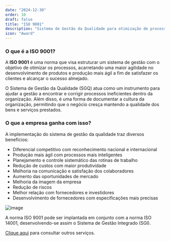 ```yaml
---
date: "2024-12-30"
order: 10
draft: false
title: "ISO 9001"
description: "Sistema de Gestão da Qualidade para otimização de processos e satisfação do cliente"
icon: "Award"
---
```


### O que é a ISO 9001?

A **ISO 9001** é uma norma que visa estruturar um sistema de gestão com o objetivo de otimizar os processos, acarretando uma maior agilidade no desenvolvimento de produtos e produção mais ágil a fim de satisfazer os clientes e alcançar o sucesso almejado.

O Sistema de Gestão da Qualidade (SGQ) atua como um instrumento para ajudar a gestão a encontrar e corrigir processos ineficientes dentro da organização. Além disso, é uma forma de documentar a cultura da organização, permitindo que o negócio cresça mantendo a qualidade dos bens e serviços prestados.

### O que a empresa ganha com isso?

A implementação do sistema de gestão da qualidade traz diversos benefícios:

- Diferencial competitivo com reconhecimento nacional e internacional
- Produção mais ágil com processos mais inteligentes
- Planejamento e controle sistemático das rotinas de trabalho
- Redução de custos com maior produtividade
- Melhoria na comunicação e satisfação dos colaboradores
- Aumento das oportunidades de mercado
- Melhoria da imagem da empresa
- Redução de riscos
- Melhor relação com fornecedores e investidores
- Desenvolvimento de fornecedores com especificações mais precisas

![image](/images/bannerimage.webp)

A norma ISO 9001 pode ser implantada em conjunto com a norma ISO 14001, desenvolvendo-se assim o Sistema de Gestão Integrado (SGI).

[Clique aqui](/servicos) para consultar outros serviços. 

